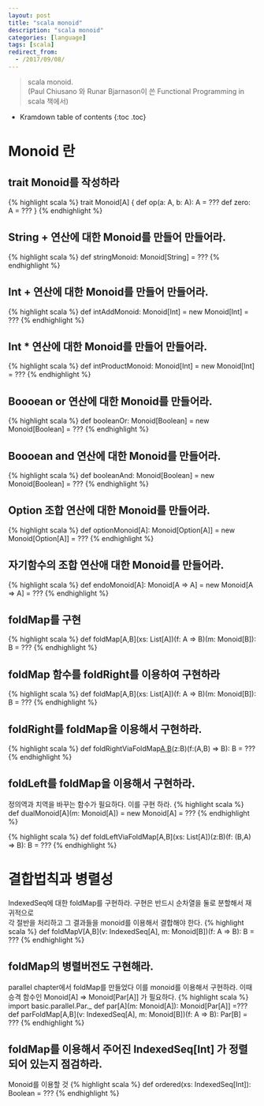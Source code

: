 ```yaml
---
layout: post
title: "scala monoid"
description: "scala monoid"
categories: [language]
tags: [scala]
redirect_from:
  - /2017/09/08/
---
```


> scala monoid.  
> (Paul Chiusano 와 Runar Bjarnason이 쓴 Functional Programming in scala 책에서)
>


* Kramdown table of contents
{:toc .toc}

# Monoid 란
## trait Monoid를 작성하라
{% highlight scala %}
trait Monoid[A] {
  def op(a: A, b: A): A = ???
  def zero: A = ???
}
{% endhighlight %}

## String + 연산에 대한 Monoid를 만들어 만들어라.
{% highlight scala %}
def stringMonoid: Monoid[String] = ???
{% endhighlight %}

## Int + 연산에 대한 Monoid를 만들어 만들어라.
{% highlight scala %}
def intAddMonoid: Monoid[Int] = new Monoid[Int] = ???
{% endhighlight %}

## Int * 연산에 대한 Monoid를 만들어 만들어라.
{% highlight scala %}
def intProductMonoid: Monoid[Int] = new Monoid[Int] = ???
{% endhighlight %}

## Boooean or 연산에 대한 Monoid를 만들어라.
{% highlight scala %}
def booleanOr: Monoid[Boolean] = new Monoid[Boolean] = ???
{% endhighlight %}

## Boooean and 연산에 대한 Monoid를 만들어라.
{% highlight scala %}
def booleanAnd: Monoid[Boolean] = new Monoid[Boolean] = ???
{% endhighlight %}

## Option 조합 연산에 대한 Monoid를 만들어라.
{% highlight scala %}
def optionMonoid[A]: Monoid[Option[A]] = new Monoid[Option[A]] = ???
{% endhighlight %}

## 자기함수의 조합 연산애 대한 Monoid를 만들어라.
{% highlight scala %}
def endoMonoid[A]: Monoid[A => A] = new Monoid[A => A] = ???
{% endhighlight %}

## foldMap를 구현
{% highlight scala %}
def foldMap[A,B](xs: List[A])(f: A => B)(m: Monoid[B]): B = ???
{% endhighlight %}

## foldMap 함수를 foldRight를 이용하여 구현하라
{% highlight scala %}
def foldMap[A,B](xs: List[A])(f: A => B)(m: Monoid[B]): B = ???
{% endhighlight %}

## foldRight를 foldMap을 이용해서 구현하라.
{% highlight scala %}
def foldRightViaFoldMap[A,B](xs:List[A])(z:B)(f:(A,B) => B): B = ???
{% endhighlight %}

## foldLeft를 foldMap을 이용해서 구현하라.
정의역과 치역을 바꾸는 함수가 필요하다. 이를 구현 하라. 
{% highlight scala %}
def dualMonoid[A](m: Monoid[A]) = new Monoid[A] = ???
{% endhighlight %}

{% highlight scala %}
 def foldLeftViaFoldMap[A,B](xs: List[A])(z:B)(f: (B,A) => B): B = ???
{% endhighlight %}

# 결합법칙과 병렬성 
IndexedSeq에 대한 foldMap를 구현하라. 구현은 반드시 순차열을 둘로 분할해서 재귀적으로  
각 절반을 처리하고 그 결과들을 monoid를 이용해서 결합해야 한다.
{% highlight scala %}
def foldMapV[A,B](v: IndexedSeq[A], m: Monoid[B])(f: A => B): B = ???
{% endhighlight %}

## foldMap의 병렬버전도 구현해라.
parallel chapter에서 foldMap를 만들었다 이를 monoid를 이용해서 구현하라. 이때  
승격 함수인 Monoid[A] => Monoid[Par[A]] 가 필요하다.
{% highlight scala %}
import basic.parallel.Par._
def par[A](m: Monoid[A]): Monoid[Par[A]] =???
def parFoldMap[A,B](v: IndexedSeq[A], m: Monoid[B])(f: A => B): Par[B] = ???
{% endhighlight %}

## foldMap를 이용해서 주어진 IndexedSeq[Int] 가 정렬되어 있는지 점검하라.
Monoid를 이용할 것
{% highlight scala %}
def ordered(xs: IndexedSeq[Int]): Boolean = ???
{% endhighlight %}



[^1]: This is a footnote.

[kramdown]: https://kramdown.gettalong.org/
[Simple Texture]: https://github.com/yizeng/jekyll-theme-simple-texture